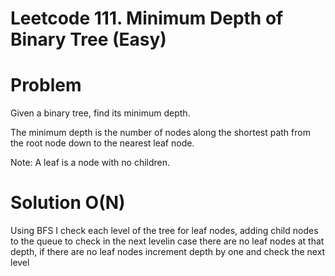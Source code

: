 # Leetcode 111. Minimum Depth of Binary Tree (Easy)

# Problem 

Given a binary tree, find its minimum depth.

The minimum depth is the number of nodes along the shortest path from the root node down to the nearest leaf node.

Note: A leaf is a node with no children.

# Solution O(N)

Using BFS I check each level of the tree for leaf nodes, adding child nodes to the queue to check in the next levelin case there are no leaf nodes at that depth,
if there are no leaf nodes increment depth by one and check the next level
